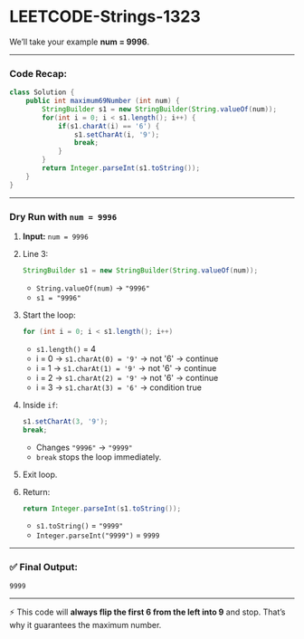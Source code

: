 # LEETCODE-Strings-1323
We’ll take your example **num = 9996**.

---

### Code Recap:

```java
class Solution {
    public int maximum69Number (int num) {
        StringBuilder s1 = new StringBuilder(String.valueOf(num));
        for(int i = 0; i < s1.length(); i++) {
            if(s1.charAt(i) == '6') {
                s1.setCharAt(i, '9');
                break;
            }
        }
        return Integer.parseInt(s1.toString());
    }
}
```

---

### Dry Run with `num = 9996`

1. **Input:** `num = 9996`

2. Line 3:

   ```java
   StringBuilder s1 = new StringBuilder(String.valueOf(num));
   ```

   * `String.valueOf(num)` → `"9996"`
   * `s1 = "9996"`

3. Start the loop:

   ```java
   for (int i = 0; i < s1.length(); i++)
   ```

   * `s1.length()` = 4
   * i = 0 → `s1.charAt(0) = '9'` → not '6' → continue
   * i = 1 → `s1.charAt(1) = '9'` → not '6' → continue
   * i = 2 → `s1.charAt(2) = '9'` → not '6' → continue
   * i = 3 → `s1.charAt(3) = '6'` → condition true

4. Inside `if`:

   ```java
   s1.setCharAt(3, '9');
   break;
   ```

   * Changes `"9996"` → `"9999"`
   * `break` stops the loop immediately.

5. Exit loop.

6. Return:

   ```java
   return Integer.parseInt(s1.toString());
   ```

   * `s1.toString()` = `"9999"`
   * `Integer.parseInt("9999")` = `9999`

---

### ✅ Final Output:

```
9999
```

---

⚡ This code will **always flip the first 6 from the left into 9** and stop.
That’s why it guarantees the maximum number.
